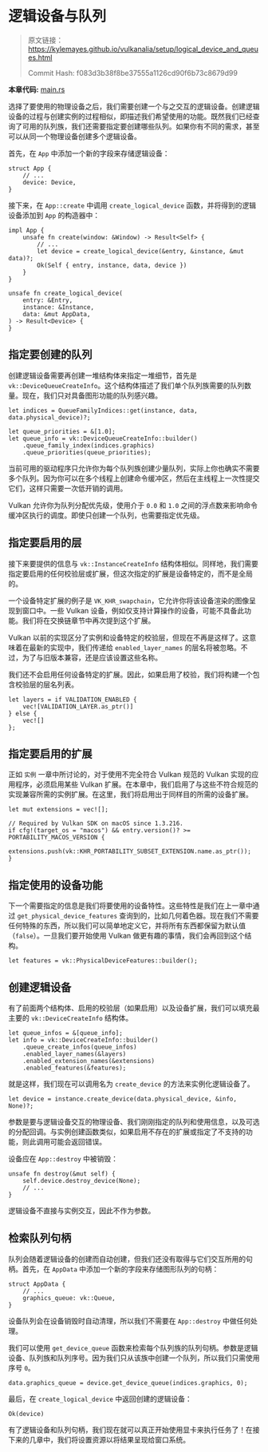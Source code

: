 # 逻辑设备与队列

> 原文链接：<https://kylemayes.github.io/vulkanalia/setup/logical_device_and_queues.html>
> 
> Commit Hash: f083d3b38f8be37555a1126cd90f6b73c8679d99

**本章代码:** [main.rs](https://github.com/KyleMayes/vulkanalia/tree/master/tutorial/src/04_logical_device.rs)

选择了要使用的物理设备之后，我们需要创建一个与之交互的逻辑设备。创建逻辑设备的过程与创建实例的过程相似，即描述我们希望使用的功能。既然我们已经查询了可用的队列族，我们还需要指定要创建哪些队列。如果你有不同的需求，甚至可以从同一个物理设备创建多个逻辑设备。

首先，在 `App` 中添加一个新的字段来存储逻辑设备：

```rust,noplaypen
struct App {
    // ...
    device: Device,
}
```

接下来，在 `App::create` 中调用 `create_logical_device` 函数，并将得到的逻辑设备添加到 `App` 的构造器中：

```rust,noplaypen
impl App {
    unsafe fn create(window: &Window) -> Result<Self> {
        // ...
        let device = create_logical_device(&entry, &instance, &mut data)?;
        Ok(Self { entry, instance, data, device })
    }
}

unsafe fn create_logical_device(
    entry: &Entry,
    instance: &Instance,
    data: &mut AppData,
) -> Result<Device> {
}
```

## 指定要创建的队列

创建逻辑设备需要再创建一堆结构体来指定一堆细节，首先是 `vk::DeviceQueueCreateInfo`。这个结构体描述了我们单个队列族需要的队列数量。现在，我们只对具备图形功能的队列感兴趣。

```rust,noplaypen
let indices = QueueFamilyIndices::get(instance, data, data.physical_device)?;

let queue_priorities = &[1.0];
let queue_info = vk::DeviceQueueCreateInfo::builder()
    .queue_family_index(indices.graphics)
    .queue_priorities(queue_priorities);
```

当前可用的驱动程序只允许你为每个队列族创建少量队列，实际上你也确实不需要多个队列。因为你可以在多个线程上创建命令缓冲区，然后在主线程上一次性提交它们，这样只需要一次低开销的调用。

Vulkan 允许你为队列分配优先级，使用介于 `0.0` 和 `1.0` 之间的浮点数来影响命令缓冲区执行的调度。即使只创建一个队列，也需要指定优先级。

## 指定要启用的层

接下来要提供的信息与 `vk::InstanceCreateInfo` 结构体相似。同样地，我们需要指定要启用的任何校验层或扩展，但这次指定的扩展是设备特定的，而不是全局的。

一个设备特定扩展的例子是 `VK_KHR_swapchain`，它允许你将该设备渲染的图像呈现到窗口中。一些 Vulkan 设备，例如仅支持计算操作的设备，可能不具备此功能。我们将在交换链章节中再次提到这个扩展。

Vulkan 以前的实现区分了实例和设备特定的校验层，但现在不再是这样了。这意味着在最新的实现中，我们传递给 `enabled_layer_names` 的层名将被忽略。不过，为了与旧版本兼容，还是应该设置这些名称。

我们还不会启用任何设备特定的扩展。因此，如果启用了校验，我们将构建一个包含校验层的层名列表。

```rust,noplaypen
let layers = if VALIDATION_ENABLED {
    vec![VALIDATION_LAYER.as_ptr()]
} else {
    vec![]
};
```

## 指定要启用的扩展

正如 `实例` 一章中所讨论的，对于使用不完全符合 Vulkan 规范的 Vulkan 实现的应用程序，必须启用某些 Vulkan 扩展。在本章中，我们启用了与这些不符合规范的实现兼容所需的实例扩展。在这里，我们将启用出于同样目的所需的设备扩展。

```rust,noplaypen
let mut extensions = vec![];

// Required by Vulkan SDK on macOS since 1.3.216.
if cfg!(target_os = "macos") && entry.version()? >= PORTABILITY_MACOS_VERSION {
    extensions.push(vk::KHR_PORTABILITY_SUBSET_EXTENSION.name.as_ptr());
}
```

## 指定使用的设备功能

下一个需要指定的信息是我们将要使用的设备特性。这些特性是我们在上一章中通过 `get_physical_device_features` 查询到的，比如几何着色器。现在我们不需要任何特殊的东西，所以我们可以简单地定义它，并将所有东西都保留为默认值（`false`）。一旦我们要开始使用 Vulkan 做更有趣的事情，我们会再回到这个结构。

```rust,noplaypen
let features = vk::PhysicalDeviceFeatures::builder();
```

## 创建逻辑设备

有了前面两个结构体、启用的校验层（如果启用）以及设备扩展，我们可以填充最主要的 `vk::DeviceCreateInfo` 结构体。

```rust,noplaypen
let queue_infos = &[queue_info];
let info = vk::DeviceCreateInfo::builder()
    .queue_create_infos(queue_infos)
    .enabled_layer_names(&layers)
    .enabled_extension_names(&extensions)
    .enabled_features(&features);
```

就是这样，我们现在可以调用名为 `create_device` 的方法来实例化逻辑设备了。

```rust,noplaypen
let device = instance.create_device(data.physical_device, &info, None)?;
```

参数是要与逻辑设备交互的物理设备、我们刚刚指定的队列和使用信息，以及可选的分配回调。与实例创建函数类似，如果启用不存在的扩展或指定了不支持的功能，则此调用可能会返回错误。

设备应在 `App::destroy` 中被销毁：

```rust,noplaypen
unsafe fn destroy(&mut self) {
    self.device.destroy_device(None);
    // ...
}
```

逻辑设备不直接与实例交互，因此不作为参数。

## 检索队列句柄

队列会随着逻辑设备的创建而自动创建，但我们还没有取得与它们交互所用的句柄。首先，在 `AppData` 中添加一个新的字段来存储图形队列的句柄：

```rust,noplaypen
struct AppData {
    // ...
    graphics_queue: vk::Queue,
}
```

设备队列会在设备销毁时自动清理，所以我们不需要在 `App::destroy` 中做任何处理。

我们可以使用 `get_device_queue` 函数来检索每个队列族的队列句柄。参数是逻辑设备、队列族和队列序号。因为我们只从该族中创建一个队列，所以我们只需使用序号 `0`。

```rust,noplaypen
data.graphics_queue = device.get_device_queue(indices.graphics, 0);
```

最后，在 `create_logical_device` 中返回创建的逻辑设备：

```rust,noplaypen
Ok(device)
```

有了逻辑设备和队列句柄，我们现在就可以真正开始使用显卡来执行任务了！在接下来的几章中，我们将设置资源以将结果呈现给窗口系统。
